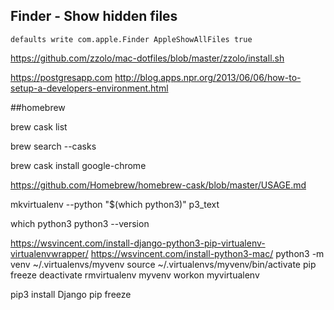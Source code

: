 
## Finder - Show hidden files
```
defaults write com.apple.Finder AppleShowAllFiles true
```


https://github.com/zzolo/mac-dotfiles/blob/master/zzolo/install.sh


https://postgresapp.com
http://blog.apps.npr.org/2013/06/06/how-to-setup-a-developers-environment.html

##homebrew


brew cask list

brew search --casks


brew cask install google-chrome

https://github.com/Homebrew/homebrew-cask/blob/master/USAGE.md




mkvirtualenv --python "$(which python3)" p3_text


which python3
python3 --version


https://wsvincent.com/install-django-python3-pip-virtualenv-virtualenvwrapper/
https://wsvincent.com/install-python3-mac/
python3 -m venv ~/.virtualenvs/myvenv
source ~/.virtualenvs/myvenv/bin/activate
pip freeze
deactivate
rmvirtualenv myvenv
workon myvirtualenv

pip3 install Django
pip freeze
